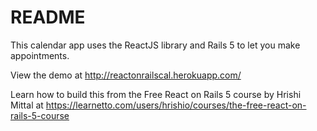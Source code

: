 # README

This calendar app uses the ReactJS library and Rails 5 to let you make appointments.

View the demo at http://reactonrailscal.herokuapp.com/

Learn how to build this from the Free React on Rails 5 course by Hrishi Mittal at https://learnetto.com/users/hrishio/courses/the-free-react-on-rails-5-course
